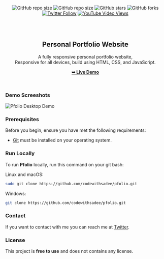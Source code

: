 <div align="center">
  
   ![GitHub repo size](https://img.shields.io/github/repo-size/codewithsadee/pfolio)
  ![GitHub repo size](https://img.shields.io/github/repo-size/codewithsadee/pfolio)
  ![GitHub stars](https://img.shields.io/github/stars/codewithsadee/pfolio?style=social)
  ![GitHub forks](https://img.shields.io/github/forks/codewithsadee/pfolio?style=social)
[![Twitter Follow](https://img.shields.io/twitter/follow/codewithsadee_?style=social)](https://twitter.com/intent/follow?screen_name=codewithsadee_)
  [![YouTube Video Views](https://img.shields.io/youtube/views/P-Auxj7aNfQ?style=social)](https://youtu.be/P-Auxj7aNfQ)

  <br />
  <br />

  <h2 align="center">Personal Portfolio Website</h2>

  A fully responsive personal portfolio website, <br />Responsive for all devices, build using HTML, CSS, and JavaScript.

  <a href="https://codewithsadee.github.io/pfolio/"><strong>➥ Live Demo</strong></a>

</div>

<br />

### Demo Screeshots

![Pfolio Desktop Demo](./readme-images/desktop.png "Desktop Demo")

### Prerequisites

Before you begin, ensure you have met the following requirements:

* [Git](https://git-scm.com/downloads "Download Git") must be installed on your operating system.

### Run Locally

To run **Pfolio** locally, run this command on your git bash:

Linux and macOS:

```bash
sudo git clone https://github.com/codewithsadee/pfolio.git
```

Windows:

```bash
git clone https://github.com/codewithsadee/pfolio.git
```

### Contact

If you want to contact with me you can reach me at [Twitter](https://www.twitter.com/codewithsadee).

### License

This project is **free to use** and does not contains any license.
